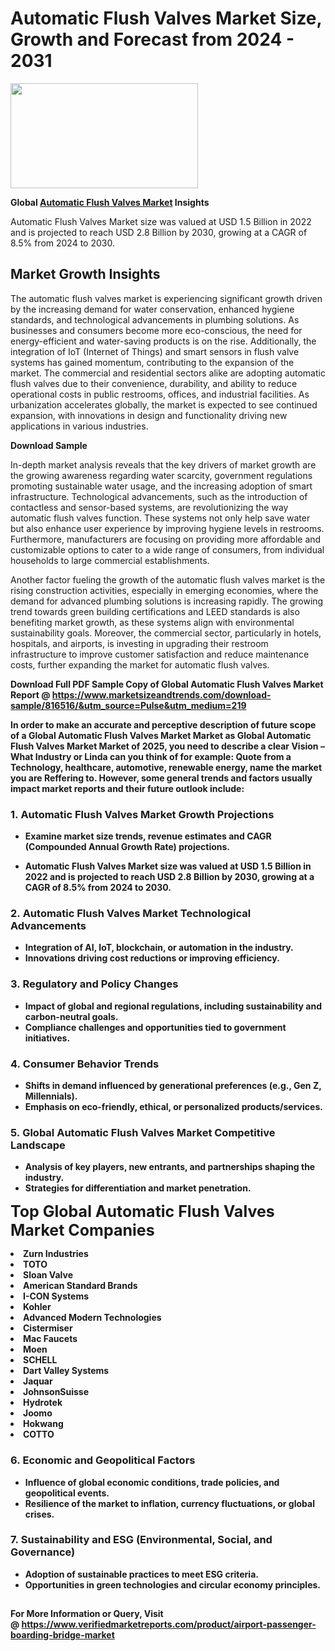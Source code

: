<H1>Automatic Flush Valves Market Size, Growth and Forecast from 2024 - 2031</H1><img class="aligncenter size-medium wp-image-584254" src="https://thirdeyenews.in/wp-content/uploads/2024/09/Global-Market-Research-300x168.jpeg" alt="" width="300" height="168" /><p><strong>Global&nbsp;<a href="https://www.marketsizeandtrends.com/download-sample/816516/&amp;utm_source=Pulse&amp;utm_medium=219">Automatic Flush Valves Market</a> Insights</strong></p><p>Automatic Flush Valves Market size was valued at USD 1.5 Billion in 2022 and is projected to reach USD 2.8 Billion by 2030, growing at a CAGR of 8.5% from 2024 to 2030.</p><p><h2>Market Growth Insights</h2> <p>The automatic flush valves market is experiencing significant growth driven by the increasing demand for water conservation, enhanced hygiene standards, and technological advancements in plumbing solutions. As businesses and consumers become more eco-conscious, the need for energy-efficient and water-saving products is on the rise. Additionally, the integration of IoT (Internet of Things) and smart sensors in flush valve systems has gained momentum, contributing to the expansion of the market. The commercial and residential sectors alike are adopting automatic flush valves due to their convenience, durability, and ability to reduce operational costs in public restrooms, offices, and industrial facilities. As urbanization accelerates globally, the market is expected to see continued expansion, with innovations in design and functionality driving new applications in various industries.</p> <p><strong>Download Sample</strong></p> <p>In-depth market analysis reveals that the key drivers of market growth are the growing awareness regarding water scarcity, government regulations promoting sustainable water usage, and the increasing adoption of smart infrastructure. Technological advancements, such as the introduction of contactless and sensor-based systems, are revolutionizing the way automatic flush valves function. These systems not only help save water but also enhance user experience by improving hygiene levels in restrooms. Furthermore, manufacturers are focusing on providing more affordable and customizable options to cater to a wide range of consumers, from individual households to large commercial establishments.</p> <p>Another factor fueling the growth of the automatic flush valves market is the rising construction activities, especially in emerging economies, where the demand for advanced plumbing solutions is increasing rapidly. The growing trend towards green building certifications and LEED standards is also benefiting market growth, as these systems align with environmental sustainability goals. Moreover, the commercial sector, particularly in hotels, hospitals, and airports, is investing in upgrading their restroom infrastructure to improve customer satisfaction and reduce maintenance costs, further expanding the market for automatic flush valves.</p> <p><strong></p><p><span class=""><strong>Download Full PDF Sample Copy of Global Automatic Flush Valves Market Report</strong> @ <a href="https://www.marketsizeandtrends.com/download-sample/816516/&amp;utm_source=Pulse&amp;utm_medium=219" target="_blank">https://www.marketsizeandtrends.com/download-sample/816516/&amp;utm_source=Pulse&amp;utm_medium=219</a></span></p><p>In order to make an accurate and perceptive description of future scope of a Global&nbsp;Automatic Flush Valves Market Market as Global&nbsp;Automatic Flush Valves Market Market of 2025, you need to describe a clear Vision &ndash; What Industry or Linda can you think of for example: Quote from a Technology, healthcare, automotive, renewable energy, name the market you are Reffering to. However, some general trends and factors usually impact market reports and their future outlook include:</p><h3>1.&nbsp;<strong>Automatic Flush Valves Market Growth Projections</strong></h3><ul><li>Examine market size trends, revenue estimates and CAGR (Compounded Annual Growth Rate) projections.</li><li><p>Automatic Flush Valves Market size was valued at USD 1.5 Billion in 2022 and is projected to reach USD 2.8 Billion by 2030, growing at a CAGR of 8.5% from 2024 to 2030.</p></li></ul><h3>2.&nbsp;<strong>Automatic Flush Valves Market Technological Advancements</strong></h3><ul><li>Integration of AI, IoT, blockchain, or automation in the industry.</li><li>Innovations driving cost reductions or improving efficiency.</li></ul><h3>3.&nbsp;<strong>Regulatory and Policy Changes</strong></h3><ul><li>Impact of global and regional regulations, including sustainability and carbon-neutral goals.</li><li>Compliance challenges and opportunities tied to government initiatives.</li></ul><h3>4.&nbsp;<strong>Consumer Behavior Trends</strong></h3><ul><li>Shifts in demand influenced by generational preferences (e.g., Gen Z, Millennials).</li><li>Emphasis on eco-friendly, ethical, or personalized products/services.</li></ul><h3>5.&nbsp;<strong>Global Automatic Flush Valves Market Competitive Landscape</strong></h3><ul><li>Analysis of key players, new entrants, and partnerships shaping the industry.</li><li>Strategies for differentiation and market penetration.</li></ul><p data-pm-slice="1 1 []"><span style="color: inherit; font-family: inherit; font-size: 25px;">Top Global Automatic Flush Valves Market Companies</span></p><div class="" data-test-id=""><p><li>Zurn Industries</li><li> TOTO</li><li> Sloan Valve</li><li> American Standard Brands</li><li> I-CON Systems</li><li> Kohler</li><li> Advanced Modern Technologies</li><li> Cistermiser</li><li> Mac Faucets</li><li> Moen</li><li> SCHELL</li><li> Dart Valley Systems</li><li> Jaquar</li><li> JohnsonSuisse</li><li> Hydrotek</li><li> Joomo</li><li> Hokwang</li><li> COTTO</li></p></div><h3>6.&nbsp;<strong>Economic and Geopolitical Factors</strong></h3><ul><li>Influence of global economic conditions, trade policies, and geopolitical events.</li><li>Resilience of the market to inflation, currency fluctuations, or global crises.</li></ul><h3>7.&nbsp;<strong>Sustainability and ESG (Environmental, Social, and Governance)</strong></h3><ul><li>Adoption of sustainable practices to meet ESG criteria.</li><li>Opportunities in green technologies and circular economy principles.</li></ul><h2><strong style="font-size: 14px;">For More Information or Query, Visit @&nbsp;</strong><a style="background-color: #ffffff; font-size: 14px;" href="https://www.marketsizeandtrends.com/report/automatic-flush-valves-market/" target="_blank">https://www.verifiedmarketreports.com/product/airport-passenger-boarding-bridge-market</a></h2>
